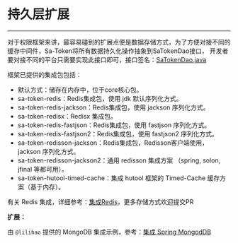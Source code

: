 # 持久层扩展
--- 

对于权限框架来讲，最容易碰到的扩展点便是数据存储方式，为了方便对接不同的缓存中间件，Sa-Token将所有数据持久化操作抽象到SaTokenDao接口，
开发者要对接不同的平台只需要实现此接口即可，接口签名：[SaTokenDao.java](https://gitee.com/dromara/sa-token/blob/master/sa-token-core/src/main/java/cn/dev33/satoken/dao/SaTokenDao.java)
 
框架已提供的集成包包括：

- 默认方式：储存在内存中，位于core核心包。
- sa-token-redis：Redis集成包，使用 jdk 默认序列化方式。
- sa-token-redis-jackson：Redis集成包，使用 jackson 序列化方式。
- sa-token-redisx：Redisx 集成包。 
- sa-token-redis-fastjson：Redis集成包，使用 fastjson 序列化方式。
- sa-token-redis-fastjson2：Redis集成包，使用 fastjson2 序列化方式。
- sa-token-redisson-jackson：Redis集成包，Redisson客户端使用，jackson 序列化方式。
- sa-token-redisson-jackson2：通用 redisson 集成方案 （spring, solon, jfinal 等都可用）。
- sa-token-hutool-timed-cache：集成 hutool 框架的 Timed-Cache 缓存方案（基于内存）。

有关 Redis 集成，详细参考：[集成Redis](/up/integ-redis)，更多存储方式欢迎提交PR 


**扩展：**

由 `@lilihao` 提供的 MongoDB 集成示例，参考：[集成 Spring MongodDB](/up/integ-spring-mongod)






